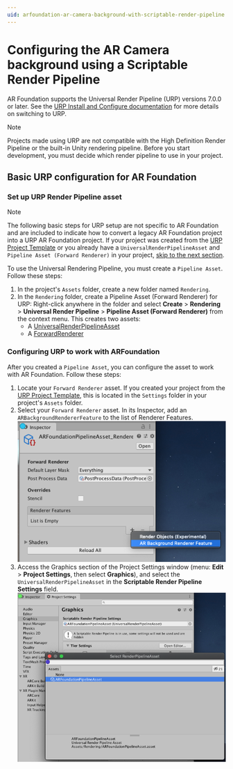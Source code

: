 ```yaml
---
uid: arfoundation-ar-camera-background-with-scriptable-render-pipeline
---
```

# Configuring the AR Camera background using a Scriptable Render Pipeline

AR Foundation supports the Universal Render Pipeline (URP) versions 7.0.0 or later. See the [URP Install and Configure documentation](https://docs.unity3d.com/Packages/com.unity.render-pipelines.universal@latest?subfolder=/manual/InstallingAndConfiguringURP.html) for more details on switching to URP.

> [!NOTE]
> Projects made using URP are not compatible with the High Definition Render Pipeline or the built-in Unity rendering pipeline. Before you start development, you must decide which render pipeline to use in your project.

## Basic URP configuration for AR Foundation

### Set up URP Render Pipeline asset

> [!NOTE]
> The following basic steps for URP setup are not specific to AR Foundation and are included to indicate how to convert a legacy AR Foundation project into a URP AR Foundation project. If your project was created from the [URP Project Template](https://docs.unity3d.com/Packages/com.unity.render-pipelines.universal@7.1/manual/creating-a-new-project-with-urp.html) or you already have a `UniversalRenderPipelineAsset` and `Pipeline Asset (Forward Renderer)` in your project, [skip to the next section](#configuring-urp-to-work-with-arfoundation).

To use the Universal Rendering Pipeline, you must create a `Pipeline Asset`. Follow these steps:

1. In the project's `Assets` folder, create a new folder named `Rendering`.
2. In the `Rendering` folder, create a Pipeline Asset (Forward Renderer) for URP:
    Right-click anywhere in the folder and select **Create** &gt; **Rendering** &gt; **Universal Render Pipeline** &gt; **Pipeline Asset (Forward Renderer)** from the context menu.
    This creates two assets:
    * A [UniversalRenderPipelineAsset](https://docs.unity3d.com/Packages/com.unity.render-pipelines.universal@latest?subfolder=/api/UnityEngine.Rendering.Universal.UniversalRenderPipelineAsset.html)
    * A [ForwardRenderer](https://docs.unity3d.com/Packages/com.unity.render-pipelines.universal@latest?subfolder=/api/UnityEngine.Rendering.Universal.ForwardRenderer.html)

### Configuring URP to work with ARFoundation

After you created a `Pipeline Asset`, you can configure the asset to work with AR Foundation. Follow these steps:

1. Locate your `Forward Renderer` asset. If you created your project from the [URP Project Template](https://docs.unity3d.com/Packages/com.unity.render-pipelines.universal@7.1/manual/creating-a-new-project-with-urp.html), this is located in the `Settings` folder in your project's `Assets` folder.
2. Select your `Forward Renderer` asset. In its Inspector, add an `ARBackgroundRendererFeature` to the list of Renderer Features.
   ![Adding an `ARBackgroundRendererFeature`](images/srp/add-renderer-feature.png "Adding an ARBackgroundRendererFeature")
3. Access the Graphics section of the Project Settings window (menu: **Edit** &gt; **Project Settings**, then select **Graphics**), and select the `UniversalRenderPipelineAsset` in the **Scriptable Render Pipeline Settings** field.
   ![Setting the Pipeline Asset](images/srp/set-pipeline-asset.png "Set Pipeline Asset")
